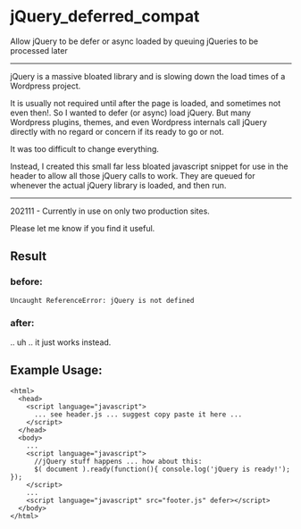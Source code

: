 # jQuery_deferred_compat
Allow jQuery to be defer or async loaded by queuing jQueries to be processed later

---

jQuery is a massive bloated library and is slowing down the load times of a Wordpress project.

It is usually not required until after the page is loaded, and sometimes not even then!. So I wanted to defer (or async) load jQuery. But many Wordpress plugins, themes, and even Wordpress internals call jQuery directly with no regard or concern if its ready to go or not.

It was too difficult to change everything.

Instead, I created this small far less bloated javascript snippet for use in the header to allow all those jQuery calls to work. They are queued for whenever the actual jQuery library is loaded, and then run.

---

202111 - Currently in use on only two production sites.

Please let me know if you find it useful.


## Result
### before:
   `Uncaught ReferenceError: jQuery is not defined`
### after:
  .. uh .. it just works instead.


## Example Usage:
```
<html>
  <head>
    <script language="javascript">
      ... see header.js ... suggest copy paste it here ...
    </script>
  </head>
  <body>
    ...
    <script language="javascript">
      //jQuery stuff happens ... how about this:
      $( document ).ready(function(){ console.log('jQuery is ready!'); });
    </script>
    ...
    <script language="javascript" src="footer.js" defer></script>
  </body>
</html>
```
